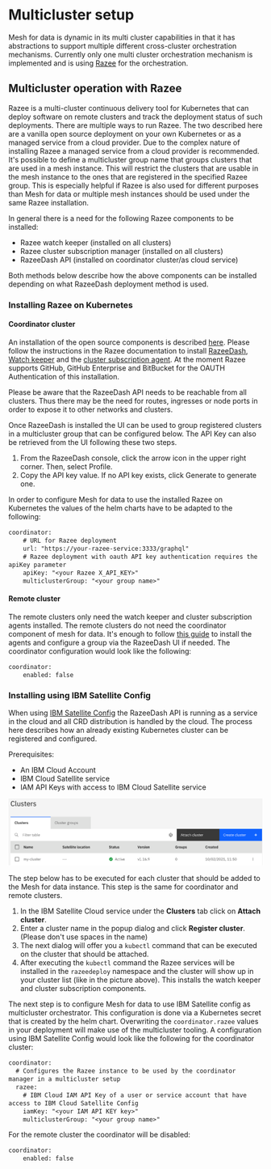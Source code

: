 # Multicluster setup

Mesh for data is dynamic in its multi cluster capabilities in that it has abstractions to support multiple
different cross-cluster orchestration mechanisms. Currently only one multi cluster orchestration mechanism is implemented
and is using [Razee](http://razee.io) for the orchestration.

## Multicluster operation with Razee

Razee is a multi-cluster continuous delivery tool for Kubernetes that can deploy software on remote clusters and track
the deployment status of such deployments. There are multiple ways to run Razee. The two described here are a vanilla open source deployment on your
own Kubernetes or as a managed service from a cloud provider. Due to the complex nature of installing Razee a managed service from a cloud provider is
recommended. 
It's possible to define a multicluster group name that groups clusters that are used in a mesh instance. This will restrict the clusters that 
are usable in the mesh instance to the ones that are registered in the specified Razee group. This is especially helpful if Razee is also 
used for different purposes than Mesh for data or multiple mesh instances should be used under the same Razee installation.

In general there is a need for the following Razee components to be installed:

* Razee watch keeper (installed on all clusters)
* Razee cluster subscription manager (installed on all clusters)
* RazeeDash API (installed on coordinator cluster/as cloud service)

Both methods below describe how the above components can be installed depending on what RazeeDash deployment method
is used.

### Installing Razee on Kubernetes

#### Coordinator cluster
An installation of the open source components is described [here](https://razee.io/#get-razee).
Please follow the instructions in the Razee documentation to install [RazeeDash](https://github.com/razee-io/Razee/blob/master/README.md#installing-razeedash),
[Watch keeper](https://github.com/razee-io/Razee/blob/master/README.md#installing-watch-keeper-in-every-cluster-that-you-want-to-monitor) and
the [cluster subscription agent](https://github.com/razee-io/Razee/blob/master/README.md#automating-the-deployment-of-kubernetes-resources-across-clusters-and-environments).
At the moment Razee supports GitHub, GitHub Enterprise and BitBucket for the OAUTH Authentication of this installation.

Please be aware that the RazeeDash API needs to be reachable from all clusters. Thus there may be the need for routes, ingresses or node ports
 in order to expose it to other networks and clusters.

<!-- TODO maybe add a description on how to install it including openshift routes etc -->

Once RazeeDash is installed the UI can be used to group registered clusters in a multicluster group that can be configured below.
The API Key can also be retrieved from the UI following these two steps.

1. From the RazeeDash console, click the arrow icon in the upper right corner. Then, select Profile.
2. Copy the API key value. If no API key exists, click Generate to generate one.

In order to configure Mesh for data to use the installed Razee on Kubernetes the values of the helm charts have to be adapted
to the following:
```
coordinator:
    # URL for Razee deployment
    url: "https://your-razee-service:3333/graphql"
    # Razee deployment with oauth API key authentication requires the apiKey parameter
    apiKey: "<your Razee X_API_KEY>"
    multiclusterGroup: "<your group name>"
```

#### Remote cluster

The remote clusters only need the watch keeper and cluster subscription agents installed. The remote clusters do not need the coordinator component
of mesh for data. It's enough to follow [this guide](https://github.com/razee-io/Razee/blob/master/README.md#installing-watch-keeper-in-every-cluster-that-you-want-to-monitor)
to install the agents and configure a group via the RazeeDash UI if needed.
The coordinator configuration would look like the following:
```
coordinator:
    enabled: false
```

### Installing using IBM Satellite Config

When using [IBM Satellite Config](https://cloud.ibm.com/satellite) the RazeeDash API is running as a service in the
cloud and all CRD distribution is handled by the cloud. The process here describes how an already existing Kubernetes
cluster can be registered and configured. 

Prerequisites:

* An IBM Cloud Account
* IBM Cloud Satellite service
* IAM API Keys with access to IBM Cloud Satellite service

![IBM Satellite config](../static/ibm_satellite_conf_cluster.png)

The step below has to be executed for each cluster that should be added to
the Mesh for data instance. This step is the same for coordinator and remote clusters.

1. In the IBM Satellite Cloud service under the **Clusters** tab click on **Attach cluster**.
2. Enter a cluster name in the popup dialog and click **Register cluster**. (Please don't use spaces in the name)
3. The next dialog will offer you a `kubectl` command that can be executed on the cluster that should be attached.
4. After executing the `kubectl` command the Razee services will be installed in the `razeedeploy` namespace and the cluster
   will show up in your cluster list (like in the picture above). This installs the watch keeper and cluster subscription components.

The next step is to configure Mesh for data to use IBM Satellite config as multicluster orchestrator. This configuration is done via a 
Kubernetes secret that is created by the helm chart. Overwriting the `coordinator.razee` values in your deployment will make use of the
multicluster tooling.
A configuration using IBM Satellite Config would look like the following for the coordinator cluster:
```
coordinator:
  # Configures the Razee instance to be used by the coordinator manager in a multicluster setup
  razee:
    # IBM Cloud IAM API Key of a user or service account that have access to IBM Cloud Satellite Config
    iamKey: "<your IAM API KEY key>"
    multiclusterGroup: "<your group name>"
```

For the remote cluster the coordinator will be disabled:
```
coordinator:
    enabled: false
```
